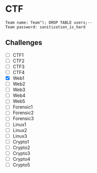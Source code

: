 # CTF
```
Team name: Team"); DROP TABLE users;--
Team password: sanitization_is_hard
```

## Challenges

- [ ] CTF1
- [ ] CTF2
- [ ] CTF3
- [ ] CTF4
- [x] Web1
- [ ] Web2
- [ ] Web3
- [ ] Web4
- [ ] Web5
- [ ] Forensic1
- [ ] Forensic2
- [ ] Forensic3
- [ ] Linux1
- [ ] Linux2
- [ ] Linux3
- [ ] Crypto1
- [ ] Crypto2
- [ ] Crypto3
- [ ] Crypto4
- [ ] Crypto5